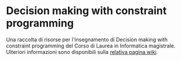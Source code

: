 # Decision making with constraint programming

Una raccolta di risorse per l'insegnamento di Decision making with constraint programming del Corso di
Laurea in Informatica magistrale. Ulteriori informazioni sono disponibili sulla
[relativa pagina
wiki](https://csunibo.github.io/wiki/raccolte-di-risorse/index.html).
